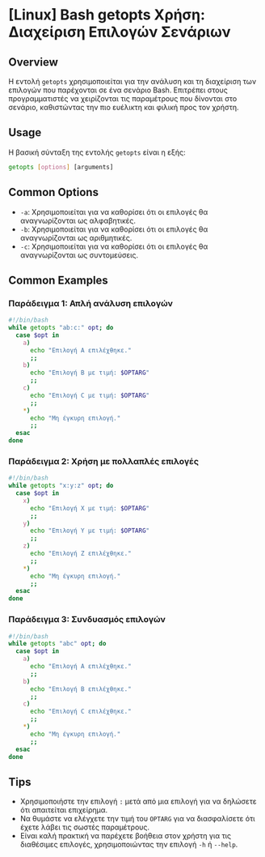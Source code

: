 # [Linux] Bash getopts Χρήση: Διαχείριση Επιλογών Σενάριων

## Overview
Η εντολή `getopts` χρησιμοποιείται για την ανάλυση και τη διαχείριση των επιλογών που παρέχονται σε ένα σενάριο Bash. Επιτρέπει στους προγραμματιστές να χειρίζονται τις παραμέτρους που δίνονται στο σενάριο, καθιστώντας την πιο ευέλικτη και φιλική προς τον χρήστη.

## Usage
Η βασική σύνταξη της εντολής `getopts` είναι η εξής:

```bash
getopts [options] [arguments]
```

## Common Options
- `-a`: Χρησιμοποιείται για να καθορίσει ότι οι επιλογές θα αναγνωρίζονται ως αλφαβητικές.
- `-b`: Χρησιμοποιείται για να καθορίσει ότι οι επιλογές θα αναγνωρίζονται ως αριθμητικές.
- `-c`: Χρησιμοποιείται για να καθορίσει ότι οι επιλογές θα αναγνωρίζονται ως συντομεύσεις.

## Common Examples
### Παράδειγμα 1: Απλή ανάλυση επιλογών
```bash
#!/bin/bash
while getopts "ab:c:" opt; do
  case $opt in
    a)
      echo "Επιλογή A επιλέχθηκε."
      ;;
    b)
      echo "Επιλογή B με τιμή: $OPTARG"
      ;;
    c)
      echo "Επιλογή C με τιμή: $OPTARG"
      ;;
    *)
      echo "Μη έγκυρη επιλογή."
      ;;
  esac
done
```

### Παράδειγμα 2: Χρήση με πολλαπλές επιλογές
```bash
#!/bin/bash
while getopts "x:y:z" opt; do
  case $opt in
    x)
      echo "Επιλογή X με τιμή: $OPTARG"
      ;;
    y)
      echo "Επιλογή Y με τιμή: $OPTARG"
      ;;
    z)
      echo "Επιλογή Z επιλέχθηκε."
      ;;
    *)
      echo "Μη έγκυρη επιλογή."
      ;;
  esac
done
```

### Παράδειγμα 3: Συνδυασμός επιλογών
```bash
#!/bin/bash
while getopts "abc" opt; do
  case $opt in
    a)
      echo "Επιλογή A επιλέχθηκε."
      ;;
    b)
      echo "Επιλογή B επιλέχθηκε."
      ;;
    c)
      echo "Επιλογή C επιλέχθηκε."
      ;;
    *)
      echo "Μη έγκυρη επιλογή."
      ;;
  esac
done
```

## Tips
- Χρησιμοποιήστε την επιλογή `:` μετά από μια επιλογή για να δηλώσετε ότι απαιτείται επιχείρημα.
- Να θυμάστε να ελέγχετε την τιμή του `OPTARG` για να διασφαλίσετε ότι έχετε λάβει τις σωστές παραμέτρους.
- Είναι καλή πρακτική να παρέχετε βοήθεια στον χρήστη για τις διαθέσιμες επιλογές, χρησιμοποιώντας την επιλογή `-h` ή `--help`.
